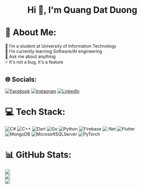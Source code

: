 <h1 align="center">Hi 👋, I'm Quang Dat Duong</h1>

# 💫 About Me:
🔭 I’m a student at University of Information Technology<br>🌱 I’m currently learning Software/AI engineering<br>💬 Ask me about anything<br>⚡ It's not a bug, it's a feature


## 🌐 Socials:
[![Facebook](https://img.shields.io/badge/Facebook-%231877F2.svg?logo=Facebook&logoColor=white)](https://facebook.com/wangdat04) [![Instagram](https://img.shields.io/badge/Instagram-%23E4405F.svg?logo=Instagram&logoColor=white)](https://instagram.com/wangdat04) [![LinkedIn](https://img.shields.io/badge/LinkedIn-%230077B5.svg?logo=linkedin&logoColor=white)](https://linkedin.com/in/quangdat1704) 

# 💻 Tech Stack:
![C#](https://img.shields.io/badge/c%23-%23239120.svg?style=for-the-badge&logo=csharp&logoColor=white) ![C++](https://img.shields.io/badge/c++-%2300599C.svg?style=for-the-badge&logo=c%2B%2B&logoColor=white) ![Dart](https://img.shields.io/badge/dart-%230175C2.svg?style=for-the-badge&logo=dart&logoColor=white) ![Go](https://img.shields.io/badge/go-%2300ADD8.svg?style=for-the-badge&logo=go&logoColor=white) ![Python](https://img.shields.io/badge/python-3670A0?style=for-the-badge&logo=python&logoColor=ffdd54) ![Firebase](https://img.shields.io/badge/firebase-%23039BE5.svg?style=for-the-badge&logo=firebase) ![.Net](https://img.shields.io/badge/.NET-5C2D91?style=for-the-badge&logo=.net&logoColor=white) ![Flutter](https://img.shields.io/badge/Flutter-%2302569B.svg?style=for-the-badge&logo=Flutter&logoColor=white) ![MongoDB](https://img.shields.io/badge/MongoDB-%234ea94b.svg?style=for-the-badge&logo=mongodb&logoColor=white) ![MicrosoftSQLServer](https://img.shields.io/badge/Microsoft%20SQL%20Server-CC2927?style=for-the-badge&logo=microsoft%20sql%20server&logoColor=white) ![PyTorch](https://img.shields.io/badge/PyTorch-%23EE4C2C.svg?style=for-the-badge&logo=PyTorch&logoColor=white)
# 📊 GitHub Stats:
![](https://github-readme-stats.vercel.app/api?username=DuongWuangDat&theme=radical&hide_border=false&include_all_commits=false&count_private=true)<br/>
![](https://github-readme-streak-stats.herokuapp.com/?user=DuongWuangDat&theme=radical&hide_border=false)<br/>
![](https://github-readme-stats.vercel.app/api/top-langs/?username=DuongWuangDat&theme=radical&hide_border=false&include_all_commits=false&count_private=true&layout=compact)
